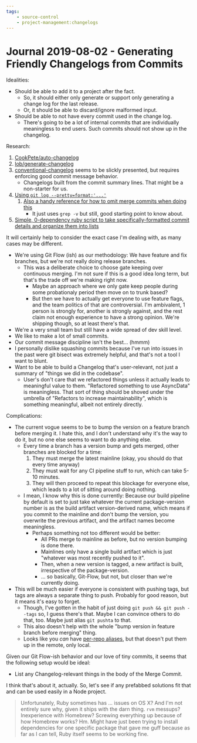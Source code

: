 ```yaml
---
tags:
    - source-control
    - project-management:changelogs
---
```


Journal 2019-08-02 - Generating Friendly Changelogs from Commits
========

Idealities:

- Should be able to add it to a project after the fact.
    - So, it should either only generate or support only generating a change log for the last release.
    - Or, it should be able to discard/ignore malformed input.
- Should be able to not have every commit used in the change log.
    - There's going to be a lot of internal commits that are individually meaningless to end users.  Such commits should not show up in the changelog.

Research:

1. [CookPete/auto-changelog](https://github.com/CookPete/auto-changelog)
2. [lob/generate-changelog](https://github.com/lob/generate-changelog)
3. [conventional-changelog](https://github.com/conventional-changelog/conventional-changelog) seems to be slickly presented, but requires enforcing good commit message behavior.
    - Changelogs built from the commit summary lines.  That might be a non-starter for us.
4. [Using `git log --pretty=format:'...'`](https://coderwall.com/p/5cv5lg/generate-your-changelogs-with-git-log)
    1. [Also a handy reference for how to omit merge commits when doing this](http://unruhdesigns.com/blog/2011/07/generating-a-project-changelog-using-git-log)
        - It just uses `grep -v` but still, good starting point to know about.
5. [Simple, 0-dependency ruby script to take specifically-formatted commit details and organize them into lists](https://brettterpstra.com/2017/08/14/automatic-release-notes-from-git-commit-messages/)

It will certainly help to consider the exact case I'm dealing with, as many cases may be different.

- We're using Git Flow (ish) as our methodology: We have feature and fix branches, but we're not really doing release branches.
    - This was a deliberate choice to choose gate keeping over continuous merging.  I'm not sure if this is a good idea long term, but that's the trade off we're making right now.
        - Maybe an approach where we only gate keep people during some probationaly period then move on to trunk based?
        - But then we have to actually get everyone to use feature flags, and the team politics of that are controversial.  I'm ambivalent, 1 person is strongly for, another is strongly against, and the rest claim not enough experience to have a strong opinion.  We're shipping though, so at least there's that.
- We're a very small team but still have a wide spread of dev skill level.
- We like to make a lot of small commits.
- Our commit message discipline isn't the best... (hmmm)
- I personally dislike squashing commits because I've run into issues in the past were git bisect was extremely helpful, and that's not a tool I want to blunt.
- Want to be able to build a Changelog that's user-relevant, not just a summary of "things we did in the codebase".
    - User's don't care that we refactored things unless it actually leads to meaningful value to them.  "Refactored something to use AsyncData" is meaningless.  That sort of thing should be shoved under the umbrella of "Refactors to increase maintainability", which is something meaningful, albeit not entirely directly.

Complications:

- The current vogue seems to be to bump the version on a feature branch before merging it.  I hate this, and I don't understand why it's the way to do it, but no one else seems to want to do anything else.
    - Every time a branch has a version bump and gets merged, other branches are blocked for a time:
        1. They must merge the latest mainline (okay, you should do that every time anyway)
        2. They must wait for any CI pipeline stuff to run, which can take 5-10 minutes.
        3. They will then proceed to repeat this blockage for everyone else, which leads to a lot of sitting around doing nothing.
    - I mean, I know why this is done currently: Because our build pipeline by default is set to just take whatever the current package-version number is as the build artifact version-derived name, which means if you commit to the mainline and don't bump the version, you overwrite the previous artifact, and the artifact names become meaningless.
        - Perhaps something not too different would be better:
            - All PRs merge to mainline as before, but no version bumping is done there.
            - Mainlines only have a single build artifact which is just "whatever was most recently pushed to it".
            - Then, when a new version is tagged, a new artifact is built, irrespective of the package-version.
            - ... so basically, Git-Flow, but not, but closer than we're currently doing.
- This will be much easier if everyone is consistent with pushing tags, but tags are always a separate thing to push.  Probably for good reason, but it means it's easy to forget.
    - Though, I've gotten in the habit of just doing `git push && git push --tags` so, I guess there's that.  Maybe I can convince others to do that, too.  Maybe just alias `git pushta` to that.
    - This also doesn't help with the whole "bump version in feature branch before merging" thing.
    - Looks like you _can_ have [per-repo aliases](https://medium.com/the-lazy-developer/five-life-changing-git-aliases-e4211c090017), but that doesn't put them up in the remote, only local.

Given our Git Flow-ish behavior and our love of tiny commits, it seems that the following setup would be ideal:

- List any Changelog-relevant things in the body of the Merge Commit.

I think that's about it, actually.  So, let's see if any prefabbed solutions fit that and can be used easily in a Node project.

> Unfortunately, Ruby sometimes has ... issues on OS X?  And I'm not entirely sure why, given it ships with the darn thing.  `rvm` messups?  Inexperience with Homebrew?  Screwing everything up because of how Homebrew works?  Hm.  Might have just been trying to install dependencies for one specific package that gave me guff because as far as I can tell, Ruby itself seems to be working fine.
